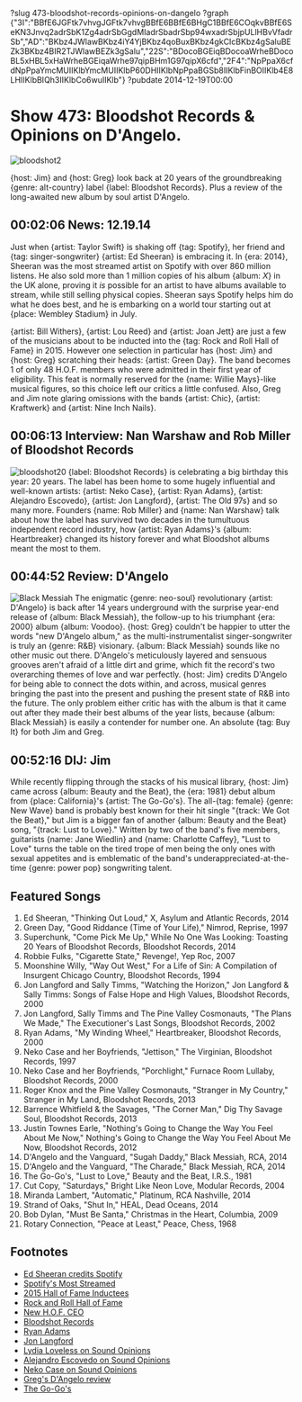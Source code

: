 ?slug 473-bloodshot-records-opinions-on-dangelo
?graph {"3I":"BBfE6JGFtk7vhvgJGFtk7vhvgBBfE6BBfE6BHgC1BBfE6COqkvBBfE6SeKN3Jnvq2adrSbK1Zg4adrSbGgdMIadrSbadrSbp94wxadrSbjpULlHBvVfadrSb","AD":"BKbz4JWlawBKbz4iY4YjBKbz4qoBuxBKbz4gkCIcBKbz4gSaluBEZk3BKbz4BIR2TJWlawBEZk3gSalu","22S":"BDocoBGEiqBDocoaWrheBDocoBL5xHBL5xHaWrheBGEiqaWrhe97qipBHm1G97qipX6cfd","2F4":"NpPpaX6cfdNpPpaYmcMUIIKlbYmcMUIIKlbP60DHIIKlbNpPpaBGSb8IIKlbFinBOIIKlb4E8LHIIKlbBIQh3IIKlbCo6wuIIKlb"}
?pubdate 2014-12-19T00:00

# Show 473: Bloodshot Records & Opinions on D'Angelo.

![bloodshot2](//static.soundopinions.org/images/2014/bloodshot_web.jpg)

{host: Jim} and {host: Greg} look back at 20 years of the groundbreaking {genre: alt-country} label {label: Bloodshot Records}. Plus a review of the long-awaited new album by soul artist D'Angelo. 


## 00:02:06 News: 12.19.14
Just when {artist: Taylor Swift} is shaking off {tag: Spotify}, her friend and {tag: singer-songwriter} {artist: Ed Sheeran} is embracing it. In {era: 2014}, Sheeran was the most streamed artist on Spotify with over 860 million listens. He also sold more than 1 million copies of his album {album: *X*} in the UK alone, proving it *is* possible for an artist to have albums available to stream, while still selling physical copies. Sheeran says Spotify helps him do what he does best, and he is embarking on a world tour starting out at {place: Wembley Stadium} in July. 

{artist: Bill Withers}, {artist: Lou Reed} and {artist: Joan Jett} are just a few of the musicians about to be inducted into the {tag: Rock and Roll Hall of Fame} in 2015. However one selection in particular has {host: Jim} and {host: Greg} scratching their heads: {artist: Green Day}. The band becomes 1 of only 48 H.O.F. members who were admitted in their first year of eligibility. This feat is normally reserved for the {name: Willie Mays}-like musical figures, so this choice left our critics a little confused. Also, Greg and Jim note glaring omissions with the bands {artist: Chic}, {artist: Kraftwerk} and {artist: Nine Inch Nails}.


## 00:06:13 Interview: Nan Warshaw and Rob Miller of Bloodshot Records
![bloodshot20](//static.soundopinions.org/assets/473/AD0.jpg)
{label: Bloodshot Records} is celebrating a big birthday this year: 20 years. The label has been home to some hugely influential and well-known artists: {artist: Neko Case}, {artist: Ryan Adams}, {artist: Alejandro Escovedo}, {artist: Jon Langford}, {artist: The Old 97s} and so many more. Founders {name: Rob Miller} and {name: Nan Warshaw} talk about how the label has survived two decades in the tumultuous independent record industry, how {artist: Ryan Adams}'s {album: Heartbreaker} changed its history forever and what Bloodshot albums meant the most to them.


## 00:44:52 Review: D'Angelo
![Black Messiah](//static.soundopinions.org/assets/473/22S0.jpg "640286/950764300")
The enigmatic {genre: neo-soul} revolutionary {artist: D'Angelo} is back after 14 years underground with the surprise year-end release of {album: Black Messiah}, the follow-up to his triumphant {era: 2000} album {album: Voodoo}. {host: Greg} couldn't be happier to utter the words "new D'Angelo album," as the multi-instrumentalist singer-songwriter is truly an {genre: R&B} visionary. {album: Black Messiah} sounds like no other music out there. D'Angelo's meticulously layered and sensuous grooves aren't afraid of a little dirt and grime, which fit the record's two overarching themes of love and war perfectly. {host: Jim} credits D'Angelo for being able to connect the dots within, and across, musical genres bringing the past into the present and pushing the present state of R&B into the future. The only problem either critic has with the album is that it came out after they made their best albums of the year lists, because {album: Black Messiah} is easily a contender for number one. An absolute {tag: Buy It} for both Jim and Greg. 


## 00:52:16 DIJ: Jim
While recently flipping through the stacks of his musical library, {host: Jim} came across {album: Beauty and the Beat}, the {era: 1981} debut album from {place: California}'s {artist: The Go-Go's}.  The all-{tag: female} {genre: New Wave} band is probably best known for their hit single "{track: We Got the Beat}," but Jim is a bigger fan of another {album: Beauty and the Beat} song, "{track: Lust to Love}." Written by two of the band's five members, guitarists {name: Jane Wiedlin} and {name: Charlotte Caffey}, "Lust to Love" turns the table on the tired trope of men being the only ones with sexual appetites and is emblematic of the band's underappreciated-at-the-time {genre: power pop} songwriting talent.

## Featured Songs

1. Ed Sheeran, "Thinking Out Loud," X, Asylum and Atlantic Records, 2014 
1. Green Day, "Good Riddance (Time of Your Life)," Nimrod, Reprise, 1997 
1. Superchunk, "Come Pick Me Up," While No One Was Looking: Toasting 20 Years of Bloodshot Records, Bloodshot Records, 2014 
1. Robbie Fulks, "Cigarette State," Revenge!, Yep Roc, 2007 
1. Moonshine Willy, "Way Out West," For a Life of Sin: A Compilation of Insurgent Chicago Country, Bloodshot Records, 1994 
1. Jon Langford and Sally Timms, "Watching the Horizon," Jon Langford & Sally Timms: Songs of False Hope and High Values, Bloodshot Records, 2000 
1. Jon Langford, Sally Timms and The Pine Valley Cosmonauts, "The Plans We Made," The Executioner's Last Songs, Bloodshot Records, 2002 
1. Ryan Adams, "My Winding Wheel," Heartbreaker, Bloodshot Records, 2000 
1. Neko Case and her Boyfriends, "Jettison," The Virginian, Bloodshot Records, 1997 
1. Neko Case and her Boyfriends, "Porchlight," Furnace Room Lullaby, Bloodshot Records, 2000 
1. Roger Knox and the Pine Valley Cosmonauts, "Stranger in My Country," Stranger in My Land, Bloodshot Records, 2013 
1. Barrence Whitfield & the Savages, "The Corner Man," Dig Thy Savage Soul, Bloodshot Records, 2013 
1. Justin Townes Earle, "Nothing's Going to Change the Way You Feel About Me Now," Nothing's Going to Change the Way You Feel About Me Now, Bloodshot Records, 2012 
1. D'Angelo and the Vanguard, "Sugah Daddy," Black Messiah, RCA, 2014 
1. D'Angelo and the Vanguard, "The Charade," Black Messiah, RCA, 2014 
1. The Go-Go's, "Lust to Love," Beauty and the Beat, I.R.S., 1981 
1. Cut Copy, "Saturdays," Bright Like Neon Love, Modular Records, 2004 
1. Miranda Lambert, "Automatic," Platinum, RCA Nashville, 2014
1. Strand of Oaks, "Shut In," HEAL, Dead Oceans, 2014 
1. Bob Dylan, "Must Be Santa," Christmas in the Heart, Columbia, 2009 
1. Rotary Connection, "Peace at Least," Peace, Chess, 1968 


## Footnotes
- [Ed Sheeran credits Spotify](http://www.bbc.com/news/entertainment-arts-30436855)
- [Spotify's Most Streamed](http://www.billboard.com/articles/columns/pop-shop/6334841/ed-sheeran-is-spotifys-most-streamed-act-for-2014)
- [2015 Hall of Fame Inductees](http://www.rollingstone.com/music/news/green-day-lou-reed-joan-jett-ringo-starr-lead-2015-rock-and-roll-hall-of-fame-20141216)
- [Rock and Roll Hall of Fame](http://www.rockhall.com/)
- [New H.O.F. CEO](http://www.soundopinions.org/show/381)
- [Bloodshot Records](https://www.bloodshotrecords.com/)
- [Ryan Adams](http://paxamrecords.com/)
- [Jon Langford](http://jonlangford.de/)
- [Lydia Loveless on Sound Opinions](http://www.soundopinions.org/show/348/#lydialoveless)
- [Alejandro Escovedo on Sound Opinions](http://www.soundopinions.org/show/156)
- [Neko Case on Sound Opinions](http://www.soundopinions.org/show/413)
- [Greg's D'Angelo review](http://www.chicagotribune.com/entertainment/music/chi-dangelo-album-review-20141216-column.html)
- [The Go-Go's](http://www.gogos.com/)
